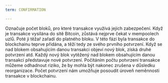 ```yaml
---
term: CONFIRMATION

---
```

Označuje počet bloků, pro které transakce využívá jejich zabezpečení. Když je transakce vysílána do sítě Bitcoin, zůstává nejprve čekat v mempoolech uzlů. Poté ji těžař zařadí do platného bloku. V této fázi byla transakce do blockchainu teprve přidána, a těží tedy ze svého prvního potvrzení. Když se nad blokem obsahujícím danou transakci objeví nový blok, získá druhé potvrzení atd. Každý nový blok vytěžený nad blokem obsahujícím danou transakci představuje nové potvrzení. Počítáním počtu potvrzení transakce můžeme odhadnout riziko, že by mohla být nakonec zrušena v důsledku reorganizace. Počet potvrzení nám umožňuje posoudit úroveň neměnnosti transakce v blockchainu.